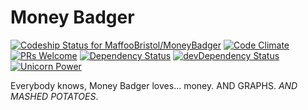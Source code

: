 Money Badger
=========

[ ![Codeship Status for MaffooBristol/MoneyBadger](https://codeship.com/projects/36019340-5603-0132-841d-0a29efabe26e/status?branch=master)](https://codeship.com/projects/49434) [![Code Climate](https://img.shields.io/codeclimate/github/MaffooBristol/MoneyBadger.svg?style=flat-square)](https://codeclimate.com/github/MaffooBristol/MoneyBadger) [![PRs Welcome](https://img.shields.io/badge/prs-welcome-brightgreen.svg?style=flat-square)](http://makeapullrequest.com) [![Dependency Status](https://img.shields.io/david/MaffooBristol/MoneyBadger.svg?style=flat-square)](https://david-dm.org/MaffooBristol/MoneyBadger) [![devDependency Status](https://img.shields.io/david/dev/MaffooBristol/MoneyBadger.svg?style=flat-square)](https://david-dm.org/MaffooBristol/MoneyBadger#info=devDependencies) [![Unicorn Power](https://img.shields.io/badge/unicorn%20power-supercharged-ff69b4.svg?style=flat-square)](http://67.media.tumblr.com/30b1b0d0a42bca3759610242a1ff0348/tumblr_nnjxy1GQAA1tpo3v2o1_540.jpg)

Everybody knows, Money Badger loves... money. AND GRAPHS. *AND MASHED POTATOES*.
